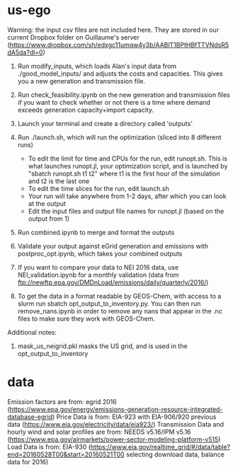 # us-ego
Warning: the input csv files are not included here. They are stored in our current Dropbox folder on Guillaume's server (https://www.dropbox.com/sh/edxgc11umqw4y3b/AABlT1BPtHBfTTVNdsR5dA5da?dl=0)

1. Run modify_inputs, which loads Alan's input data from ./good_model_inputs/ and adjusts the costs and capacities. This gives you a new generation and transmission file.

2. Run check_feasibility.ipynb on the new generation and transmission files if you want to check whether or not there is a time where demand exceeds generation capacity+import capacity.

3. Launch your terminal and create a directory called 'outputs'

4. Run ./launch.sh, which will run the optimization (sliced into 8 different runs)
    - To edit the limit for time and CPUs for the run, edit runopt.sh. This is what launches runopt.jl, your optimization script, and is launched by "sbatch runopt.sh t1 t2" where t1 is the first hour of the simulation and t2 is the last one
    - To edit the time slices for the run, edit launch.sh
    - Your run will take anywhere from 1-2 days, after which you can look at the output
    - Edit the input files and output file names for runopt.jl (based on the output from 1) 

6. Run combined.ipynb to merge and format the outputs

7. Validate your output against eGrid generation and emissions with postproc_opt.ipynb, which takes your combined outputs

8. If you want to compare your data to NEI 2016 data, use NEI_validation.ipynb for a monthly validation (data from ftp://newftp.epa.gov/DMDnLoad/emissions/daily/quarterly/2016/)

9. To get the data in a format readable by GEOS-Chem, with access to a slurm run sbatch opt_output_to_inventory.py. You can then run remove_nans.ipynb in order to remove any nans that appear in the .nc files to make sure they work with GEOS-Chem.

Additional notes:
1. mask_us_neigrid.pkl masks the US grid, and is used in the opt_output_to_inventory

# data

Emission factors are from: egrid 2016 (https://www.epa.gov/energy/emissions-generation-resource-integrated-database-egrid)
Price Data is from: EIA-923 with EIA-906/920 previous data (https://www.eia.gov/electricity/data/eia923/)
Transmission Data and hourly wind and solar profiles are from: NEEDS v5.16/IPM v5.16 
(https://www.epa.gov/airmarkets/power-sector-modeling-platform-v515)
Load Data is from: EIA-930 (https://www.eia.gov/realtime_grid/#/data/table?end=20160528T00&start=20160521T00 selecting download data, balance data for 2016)
